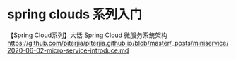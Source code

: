 # spring clouds 系列入门


【Spring Cloud系列】大话 Spring Cloud 微服务系统架构 https://github.com/piterjia/piterjia.github.io/blob/master/_posts/miniservice/2020-06-02-micro-service-introduce.md
